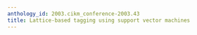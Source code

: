 ```yaml
---
anthology_id: 2003.cikm_conference-2003.43
title: Lattice-based tagging using support vector machines
---
```

